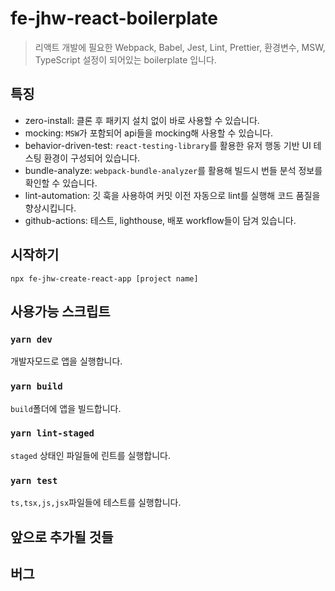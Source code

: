 # fe-jhw-react-boilerplate

> 리액트 개발에 필요한 Webpack, Babel, Jest, Lint, Prettier, 환경변수, MSW, TypeScript 설정이 되어있는 boilerplate 입니다.

## 특징

- zero-install: 클론 후 패키지 설치 없이 바로 사용할 수 있습니다.
- mocking: `MSW`가 포함되어 api들을 mocking해 사용할 수 있습니다.
- behavior-driven-test: `react-testing-library`를 활용한 유저 행동 기반 UI 테스팅 환경이 구성되어 있습니다.
- bundle-analyze: `webpack-bundle-analyzer`를 활용해 빌드시 번들 분석 정보를 확인할 수 있습니다.
- lint-automation: 깃 훅을 사용하여 커밋 이전 자동으로 lint를 실행해 코드 품질을 향상시킵니다.
- github-actions: 테스트, lighthouse, 배포 workflow들이 담겨 있습니다.

## 시작하기

`npx fe-jhw-create-react-app [project name]`

## 사용가능 스크립트

### `yarn dev`

개발자모드로 앱을 실행합니다.

### `yarn build`

`build`폴더에 앱을 빌드합니다.

### `yarn lint-staged`

`staged` 상태인 파일들에 린트를 실행합니다.

### `yarn test`

`ts,tsx,js,jsx`파일들에 테스트를 실행합니다.

## 앞으로 추가될 것들


## 버그
